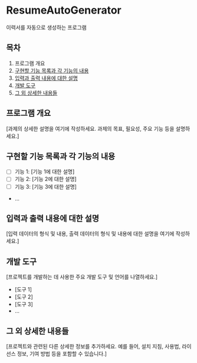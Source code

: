 # ResumeAutoGenerator
이력서를 자동으로 생성하는 프로그램

## 목차

1. 프로그램 개요
2. [구현할 기능 목록과 각 기능의 내용](#구현할-기능-목록과-각-기능의-내용)
3. [입력과 출력 내용에 대한 설명](#입력과-출력-내용에-대한-설명)
4. [개발 도구](#개발-도구)
5. [그 외 상세한 내용들](#그-외-상세한-내용들)

## 프로그램 개요

[과제의 상세한 설명을 여기에 작성하세요. 과제의 목표, 필요성, 주요 기능 등을 설명하세요.]

## 구현할 기능 목록과 각 기능의 내용

- [ ] 기능 1: [기능 1에 대한 설명]
- [ ] 기능 2: [기능 2에 대한 설명]
- [ ] 기능 3: [기능 3에 대한 설명]
- ...

## 입력과 출력 내용에 대한 설명

[입력 데이터의 형식 및 내용, 출력 데이터의 형식 및 내용에 대한 설명을 여기에 작성하세요.]

## 개발 도구

[프로젝트를 개발하는 데 사용한 주요 개발 도구 및 언어를 나열하세요.]

- [도구 1]
- [도구 2]
- [도구 3]
- ...

## 그 외 상세한 내용들

[프로젝트와 관련된 다른 상세한 정보를 추가하세요. 예를 들어, 설치 지침, 사용법, 라이선스 정보, 기여 방법 등을 포함할 수 있습니다.]

